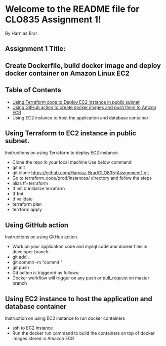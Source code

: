 
# Welcome to the README file for CLO835 Assignment 1!

By Harniaz Brar

## Assignment 1 Title:

## Create Dockerfile, build docker image and deploy docker container on Amazon Linux EC2  


## Table of Contents
- [Using Terraform code to Deploy EC2 instance in public subnet ](#using-terraform-to-deploy-EC2-instance-in-public-subnet)
- [Using GitHub action to create docker images and  push them to Amzon ECR](#using-github-action-for-automation)
- Using EC2 instance to host the application and database container


## Using Terraform to EC2 instance in public subnet. 

Instructions on using Terraform to deploy EC2 instance.

- Clone the repo in your local machine 
 Use below command 
- git init 
- git clone https://github.com/Harniaz-Brar/CLO835-Assignment1.git
- Go to terraform_code/prod/instances/ directory and follow the steps 
- alias tf=terraform
- tf init # initialize terraform
- tf fmt
- tf validate
- terraform plan 
- terrform apply 


## Using GitHub action

Instructions on using GitHub action.
- Work on your application code and mysql code and docker files in developer branch
- git add .
- git commit -m "commit "
- git push
- Git action is triggered as follows:
- Docker workflow will trigger on any push or pull_request on master branch

## Using EC2 instance to host the application and database container

Instruction on using EC2 instance to run docker containers
- ssh to EC2 instance
- Run the docker run command to build the containers on top of docker images stored in Amazon ECR
